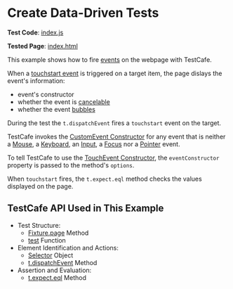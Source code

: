 # Create Data-Driven Tests

**Test Code**: [index.js](index.js)

**Tested Page**: [index.html](index.html)

This example shows how to fire [events](https://developer.mozilla.org/en-US/docs/Web/API/Event) on the webpage with TestCafe.

When a [touchstart event](https://developer.mozilla.org/en-US/docs/Web/Events/touchstart) is triggered on a target item, the page dislays the event's information:

* event's constructor
* whether the event is [cancelable](https://developer.mozilla.org/en-US/docs/Web/API/Event/cancelable)
* whether the event [bubbles](https://developer.mozilla.org/en-US/docs/Web/API/Event/bubbles)  

During the test the `t.dispatchEvent` fires a `touchstart` event on the target.

TestCafe invokes the [CustomEvent Constructor](https://developer.mozilla.org/en-US/docs/Web/API/CustomEvent/CustomEvent) for any event that is neither a [Mouse](https://devexpress.github.io/testcafe/documentation/reference/test-api/testcontroller/dispatchevent.html#mouse-events), a [Keyboard](https://devexpress.github.io/testcafe/documentation/reference/test-api/testcontroller/dispatchevent.html#keyboard-events), an [Input](https://devexpress.github.io/testcafe/documentation/reference/test-api/testcontroller/dispatchevent.html#input-events), a [Focus](https://devexpress.github.io/testcafe/documentation/reference/test-api/testcontroller/dispatchevent.html#focus-events) nor a [Pointer](https://devexpress.github.io/testcafe/documentation/reference/test-api/testcontroller/dispatchevent.html#pointer-events) event.

To tell TestCafe to use the [TouchEvent Constructor](), the `eventConstructor` property is passed to the method's `options`.

When `touchstart` fires, the `t.expect.eql` method checks the values displayed on the page.

## TestCafe API Used in This Example

* Test Structure:
  * [Fixture.page](https://devexpress.github.io/testcafe/documentation/reference/test-api/fixture/page.html) Method
  * [test](https://devexpress.github.io/testcafe/documentation/reference/test-api/global/test.html) Function
* Element Identification and Actions:
  * [Selector](https://devexpress.github.io/testcafe/documentation/reference/test-api/selector/) Object
  * [t.dispatchEvent](https://devexpress.github.io/testcafe/documentation/reference/test-api/testcontroller/dispatchevent.html) Method
* Assertion and Evaluation:
  * [t.expect.eql](https://devexpress.github.io/testcafe/documentation/reference/test-api/testcontroller/expect/eql.html) Method
